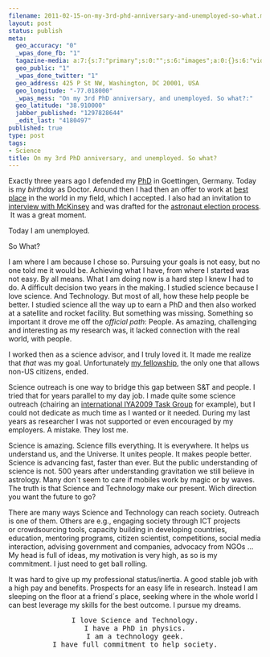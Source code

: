```yaml
--- 
filename: 2011-02-15-on-my-3rd-phd-anniversary-and-unemployed-so-what.md
layout: post
status: publish
meta: 
  geo_accuracy: "0"
  _wpas_done_fb: "1"
  tagazine-media: a:7:{s:7:"primary";s:0:"";s:6:"images";a:0:{}s:6:"videos";a:0:{}s:11:"image_count";s:1:"0";s:6:"author";s:7:"4180497";s:7:"blog_id";s:7:"8438084";s:9:"mod_stamp";s:19:"2011-02-16 04:05:14";}
  geo_public: "1"
  _wpas_done_twitter: "1"
  geo_address: 425 P St NW, Washington, DC 20001, USA
  geo_longitude: "-77.018000"
  _wpas_mess: "On my 3rd PhD anniversary, and unemployed. So what?:"
  geo_latitude: "38.910000"
  jabber_published: "1297828644"
  _edit_last: "4180497"
published: true
type: post
tags: 
- Science
title: On my 3rd PhD anniversary, and unemployed. So what?
---
```

Exactly three years ago I defended my <a href="{{site.baseurl}}about-2/work/phd/">PhD</a> in Goettingen, Germany. Today is my <em>birthday</em> as Doctor. Around then I had then an offer to work at <a href="http://en.wikipedia.org/wiki/United_States_Naval_Research_Laboratory">best place</a> in the world in my field, which I accepted. I also had an invitation to<a href="http://brunosan.blogspot.com/2008/09/cuantas-peluqueras-hay-en-madrid.html"> interview with McKinsey</a> and was drafted for the <a href="http://brunosan.blogspot.com/2008/09/bruno-astronauta.html">astronaut election process</a>.  It was a great moment.
<div style="text-align:center;">
<p style="text-align:left;">Today I am unemployed.</p>
<p style="text-align:left;">So What?</p>
<p style="text-align:left;"><!--more-->I am where I am because I chose so. Pursuing your goals is not easy, but no one told me it would be. Achieving what I have, from where I started was not easy. By all means. What I am doing now is a hard step I knew I had to do. A difficult decision two years in the making. I studied science because I love science. And Technology. But most of all, how these help people be better. I studied science all the way up to earn a PhD and then also worked at a satellite and rocket facility. But something was missing. Something so important it drove me off the <em>official path</em>: People. As amazing, challenging and interesting as my research was, it lacked connection with the real world, with people.</p>
<p style="text-align:left;">I worked then as a science advisor, and I truly loved it. It made me realize that <em>that</em> was my goal. Unfortunately <a href="{{site.baseurl}}2010/12/09/101-days-as-science-and-technology-policy-fellow/" target="_blank">my fellowship</a>, the only one that allows non-US citizens, ended.</p>
<p style="text-align:left;">Science outreach is one way to bridge this gap between S&amp;T and people. I tried that for years parallel to my day job. I made quite some science outreach (chairing an <a href="http://solarastronomy2009.wordpress.com/">international IYA2009 Task Group</a> for example), but I could not dedicate as much time as I wanted or it needed. During my last years as researcher I was not supported or even encouraged by my employers. A mistake. They lost me.</p>
<p style="text-align:left;">Science is amazing. Science fills everything. It is everywhere. It helps us understand us, and the Universe. It unites people. It makes people better. Science is advancing fast, faster than ever. But the public understanding of science is not. 500 years after understanding gravitation we still believe in astrology. Many don´t seem to care if mobiles work by magic or by waves. The truth is that Science and Technology make our present. Wich direction you want the future to go?</p>
<p style="text-align:left;">There are many ways Science and Technology can reach society. Outreach is one of them. Others are e.g., engaging society through ICT projects or crowdsourcing tools, capacity building in developing countries, education, mentoring programs, citizen scientist, competitions, social media interaction, advising government and companies, advocacy from NGOs ... My head is full of ideas, my motivation is very high, as so is my commitment. I just need to get ball rolling.</p>
<p style="text-align:left;">It was hard to give up my professional status/inertia. A good stable job with a high pay and benefits. Prospects for an easy life in research. Instead I am sleeping on the floor at a friend´s place, seeking where in the whole world I can best leverage my skills for the best outcome. I pursue my dreams.</p>

<pre>I love Science and Technology.
I have a PhD in physics.
I am a technology geek.
I have full commitment to help society.</pre>
<p style="text-align:left;"></p>

</div>
